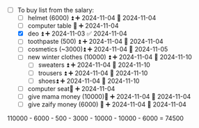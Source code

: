 - [ ] To buy list from the salary:
	- [ ] helmet (6000) ⏫ ➕ 2024-11-04 📅 2024-11-04
	- [ ] computer table 🔽 ➕ 2024-11-04
	- [x] deo ⏫ ➕ 2024-11-03 ✅ 2024-11-04
	- [ ] toothpaste (500) ⏫ ➕ 2024-11-04 📅 2024-11-04
	- [ ] cosmetics (~3000)⏫ ➕ 2024-11-04 📅 2024-11-05 
	- [ ] new winter clothes (10000) ⏫ ➕ 2024-11-04 📅 2024-11-10
		- [ ] sweaters ⏫ ➕ 2024-11-04 📅 2024-11-10 
		- [ ] trousers ⏫ ➕ 2024-11-04 📅 2024-11-10 
		- [ ] shoes⏫ ➕ 2024-11-04 📅 2024-11-10 
	- [ ] computer seat🔽 ➕ 2024-11-04
	- [ ] give mama money (10000)🔺 ➕ 2024-11-04 📅 2024-11-04 
	- [ ] give zaify money (6000) 🔺 ➕ 2024-11-04 📅 2024-11-04 

110000 - 6000 - 500 - 3000 - 10000 - 10000 - 6000 = 74500